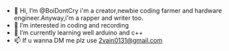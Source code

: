 - 👋 Hi, I’m @BoiDontCry i'm a creator,newbie coding farmer and hardware engineer.Anyway,i'm a rapper and writer too.
- 👀 I’m interested in coding and recording 
- 🌱 I’m currently learning well arduino and c++
- 📫 If u wanna DM me plz use 2vain0131@gmail.com

<!---
BoiDontCry/BoiDontCry is a ✨ special ✨ repository because its `README.md` (this file) appears on your GitHub profile.
You can click the Preview link to take a look at your changes.
--->
